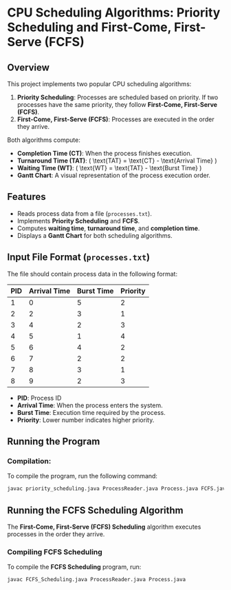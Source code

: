 # CPU Scheduling Algorithms: Priority Scheduling and First-Come, First-Serve (FCFS)

## Overview
This project implements two popular CPU scheduling algorithms:
1. **Priority Scheduling**: Processes are scheduled based on priority. If two processes have the same priority, they follow **First-Come, First-Serve (FCFS)**.
2. **First-Come, First-Serve (FCFS)**: Processes are executed in the order they arrive.

Both algorithms compute:
- **Completion Time (CT)**: When the process finishes execution.
- **Turnaround Time (TAT)**: \( \text{TAT} = \text{CT} - \text{Arrival Time} \)
- **Waiting Time (WT)**: \( \text{WT} = \text{TAT} - \text{Burst Time} \)
- **Gantt Chart**: A visual representation of the process execution order.

## Features
- Reads process data from a file (`processes.txt`).
- Implements **Priority Scheduling** and **FCFS**.
- Computes **waiting time**, **turnaround time**, and **completion time**.
- Displays a **Gantt Chart** for both scheduling algorithms.

## Input File Format (`processes.txt`)
The file should contain process data in the following format:

| **PID** | **Arrival Time** | **Burst Time** | **Priority** |
|---------|------------------|----------------|--------------|
| 1       | 0                | 5              | 2            |
| 2       | 2                | 3              | 1            |
| 3       | 4                | 2              | 3            |
| 4       | 5                | 1              | 4            |
| 5       | 6                | 4              | 2            |
| 6       | 7                | 2              | 2            |
| 7       | 8                | 3              | 1            |
| 8       | 9                | 2              | 3            |

- **PID**: Process ID
- **Arrival Time**: When the process enters the system.
- **Burst Time**: Execution time required by the process.
- **Priority**: Lower number indicates higher priority.

## Running the Program

### Compilation:
To compile the program, run the following command:
```bash
javac priority_scheduling.java ProcessReader.java Process.java FCFS.java
```
## Running the FCFS Scheduling Algorithm
The **First-Come, First-Serve (FCFS) Scheduling** algorithm executes processes in the order they arrive.

### **Compiling FCFS Scheduling**
To compile the **FCFS Scheduling** program, run:

```bash
javac FCFS_Scheduling.java ProcessReader.java Process.java





